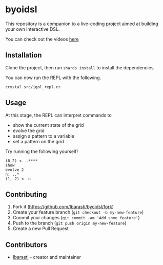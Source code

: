 # byoidsl

This repository is a companion to a live-coding project aimed at building your own interactive DSL.

You can check out the videos [here](https://www.youtube.com/playlist?list=PLfpFq_WLOW__7nB9z2CFUWZhzRM3oSBGM)

## Installation

Clone the project, then run `shards install` to install the dependencies.

You can now run the REPL with the following.
```
crystal src/igol_repl.cr
```

## Usage

At this stage, the REPL can interpret commands to
* show the current state of the grid
* evolve the grid
* assign a pattern to a variable
* set a pattern on the grid

Try running the following yourself!

```
(0,2) <- .****
show
evolve 2
n: ..*
(1,-2) <- n
```

## Contributing

1. Fork it (<https://github.com/lbarasti/byoidsl/fork>)
2. Create your feature branch (`git checkout -b my-new-feature`)
3. Commit your changes (`git commit -am 'Add some feature'`)
4. Push to the branch (`git push origin my-new-feature`)
5. Create a new Pull Request

## Contributors

- [lbarasti](https://github.com/lbarasti) - creator and maintainer
